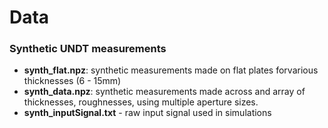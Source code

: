 # Data

### Synthetic UNDT measurements
- **synth_flat.npz**: synthetic measurements made on flat plates forvarious thicknesses (6 - 15mm)
- **synth_data.npz**: synthetic measurements made across and array of thicknesses, roughnesses, using multiple aperture sizes.
- **synth_inputSignal.txt** - raw input signal used in simulations
